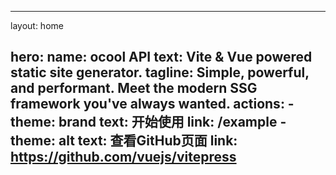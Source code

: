 
---
layout: home

hero:
  name: ocool API
  text: Vite & Vue powered static site generator.
  tagline: Simple, powerful, and performant. Meet the modern SSG framework you've always wanted.
  actions:
    - theme: brand
      text: 开始使用
      link: /example
    - theme: alt
      text: 查看GitHub页面
      link: https://github.com/vuejs/vitepress
---
